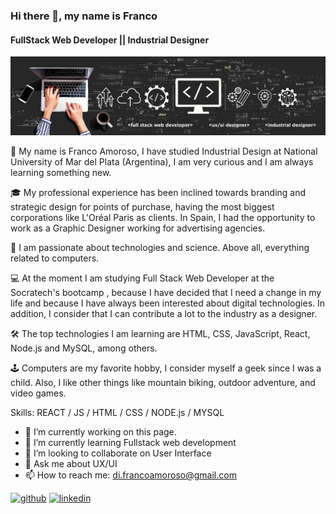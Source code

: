 ### Hi there 👋, my name is Franco
#### FullStack Web Developer || Industrial Designer
![FullStack Web Developer || Industrial Designer](https://github.com/Frankovg/Frankovg/blob/main/1654266267097.jfif)

🤠 My name is Franco Amoroso, I have studied Industrial Design at National University of Mar del Plata (Argentina), I am very curious and I am always learning something new.

🎓 My professional experience has been inclined towards branding and strategic design for points of purchase, having the most biggest corporations like L'Oréal Paris as clients. In Spain, I had the opportunity to work as a Graphic Designer working for advertising agencies.

📡 I am passionate about technologies and science. Above all, everything related to computers.

💻 At the moment I am studying Full Stack Web Developer at the Socratech's bootcamp , because I have decided that I need a change in my life and because I have always been interested about digital technologies. In addition, I consider that I can contribute a lot to the industry as a designer.

🛠 The top technologies I am learning are HTML, CSS, JavaScript, React, Node.js and MySQL, among others.

🕹 Computers are my favorite hobby, I consider myself a geek since I was a child. Also, I like other things like mountain biking, outdoor adventure, and video games.

Skills: REACT / JS / HTML / CSS / NODE.js / MYSQL

- 🔭 I’m currently working on this page. 
- 🌱 I’m currently learning Fullstack web development 
- 👯 I’m looking to collaborate on User Interface 
- 💬 Ask me about UX/UI 
- 📫 How to reach me: di.francoamoroso@gmail.com 


[<img src='https://cdn.jsdelivr.net/npm/simple-icons@3.0.1/icons/github.svg' alt='github' height='40'>](https://github.com/Frankovg)  [<img src='https://cdn.jsdelivr.net/npm/simple-icons@3.0.1/icons/linkedin.svg' alt='linkedin' height='40'>](https://www.linkedin.com/in/francoamoroso/)  







